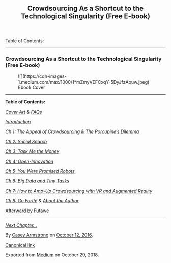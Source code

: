 <article class="h-entry">

<header>

# Crowdsourcing As a Shortcut to the Technological Singularity (Free E-book)

</header>

<section data-field="subtitle" class="p-summary">Table of Contents:</section>

<section data-field="body" class="e-content">

<section name="2c70" class="section section--body section--first">

<div class="section-divider">

* * *

</div>

<div class="section-content">

<div class="section-inner sectionLayout--insetColumn">

### Crowdsourcing As a Shortcut to the Technological Singularity (Free E-book)

</div>

<div class="section-inner sectionLayout--outsetColumn">

<figure name="901b" id="901b" class="graf graf--figure graf--layoutOutsetCenter graf-after--h3 graf--trailing">

<div class="aspectRatioPlaceholder is-locked" style="max-width: 1000px; max-height: 1596px;">![](https://cdn-images-1.medium.com/max/1000/1*mZmyVEFCxqY-5DyJfzAouw.jpeg)</div>

<figcaption class="imageCaption">Ebook Cover</figcaption>

</figure>

</div>

</div>

</section>

<section name="592c" class="section section--body">

<div class="section-divider">

* * *

</div>

<div class="section-content">

<div class="section-inner sectionLayout--insetColumn">

**Table of Contents:**

[_Cover Art_](https://medium.com/@CrowdsourcingKC/bb7357a53f70) _&_ [_FAQs_](https://medium.com/@CrowdsourcingKC/3643b1ab25e6)

[_Introduction_](https://medium.com/@CrowdsourcingKC/3f21b8145507)

[_Ch 1: The Appeal of Crowdsourcing & The Porcupine’s Dilemma_](https://medium.com/@CrowdsourcingKC/cdddc1efef10)

[_Ch 2: Social Search_](https://medium.com/@CrowdsourcingKC/74f05dfd5d25)

[_Ch 3: Task Me the Money_](https://medium.com/@CrowdsourcingKC/9dbffe0136e0)

[_Ch 4: Open-Innovation_](https://medium.com/@CrowdsourcingKC/cdbe1a2b1f6b)

[_Ch 5: You Were Promised Robots_](https://medium.com/@CrowdsourcingKC/57d060c8ede4)

[_Ch 6: Big Data and Tiny Tasks_](https://medium.com/@CrowdsourcingKC/9a8f9b64b9da)

[_Ch 7: How to Amp-Up Crowdsourcing with VR and Augmented Reality_](https://medium.com/@CrowdsourcingKC/d7459c9ad5c)

[_Ch 8: Go Forth!_](https://medium.com/@CrowdsourcingKC/1f7b23ab0e8a) _&_ [_About the Author_](https://medium.com/@CrowdsourcingKC/71fa3ae18d27)

[Afterward by Futawe](https://medium.com/@CrowdsourcingKC/forward-by-futawe-74768936be71)

</div>

</div>

</section>

<section name="5a2d" class="section section--body section--last">

<div class="section-divider">

* * *

</div>

<div class="section-content">

<div class="section-inner sectionLayout--insetColumn">

[_Next Chapter…_](https://medium.com/@CrowdsourcingKC/3643b1ab25e6)

</div>

</div>

</section>

</section>

<footer>

By [Casey Armstrong](https://medium.com/@CrowdsourcingKC) on [<time class="dt-published" datetime="2016-10-12T22:31:46.023Z">October 12, 2016</time>](https://medium.com/p/bb7357a53f70).

[Canonical link](https://medium.com/@CrowdsourcingKC/crowdsourcing-as-a-shortcut-to-the-technological-singularity-free-e-book-bb7357a53f70)

Exported from [Medium](https://medium.com) on October 29, 2018.

</footer>

</article>
